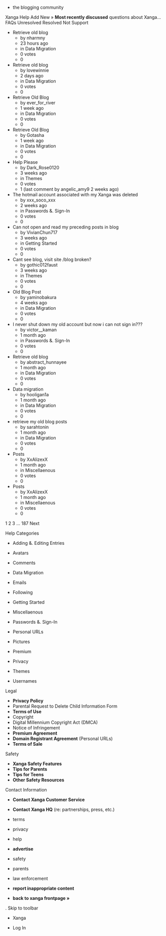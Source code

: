 *   the blogging community

Xanga Help Add New » **Most recently discussed** questions about Xanga… FAQs Unresolved Resolved Not Support

*   Retrieve old blog
    *   by nharmny
    *   23 hours ago
    *   in Data Migration
    *   0 votes
    *   0
*   Retrieve old blog
    *   by lovewinnie
    *   2 days ago
    *   in Data Migration
    *   0 votes
    *   0
*   Retrieve Old Blog
    *   by ever\_for\_river
    *   1 week ago
    *   in Data Migration
    *   0 votes
    *   0
*   Retrieve Old Blog
    *   by Gotasha
    *   1 week ago
    *   in Data Migration
    *   0 votes
    *   0
*   Help Please
    *   by Dark\_Rose0120
    *   3 weeks ago
    *   in Themes
    *   0 votes
    *   1 (last comment by angelic\_amy9 2 weeks ago)
*   The hotmail account associated with my Xanga was deleted
    *   by xxx\_soco\_xxx
    *   2 weeks ago
    *   in Passwords &. Sign-In
    *   0 votes
    *   0
*   Can not open and read my preceding posts in blog
    *   by VivianChun717
    *   3 weeks ago
    *   in Getting Started
    *   0 votes
    *   0
*   Cant see blog, visit site /blog broken?
    *   by gothic012faust
    *   3 weeks ago
    *   in Themes
    *   0 votes
    *   0
*   Old Blog Post
    *   by yaminobakura
    *   4 weeks ago
    *   in Data Migration
    *   0 votes
    *   0
*   I never shut down my old account but now i can not sign in???
    *   by victor\_\_kaman
    *   1 month ago
    *   in Passwords &. Sign-In
    *   0 votes
    *   0
*   Retrieve old blog
    *   by abstract\_hunnayee
    *   1 month ago
    *   in Data Migration
    *   0 votes
    *   0
*   Data migration
    *   by hooligan1a
    *   1 month ago
    *   in Data Migration
    *   0 votes
    *   0
*   retrieve my old blog posts
    *   by sarahtonin
    *   1 month ago
    *   in Data Migration
    *   0 votes
    *   0
*   Posts
    *   by XxAlizexX
    *   1 month ago
    *   in Miscellaenous
    *   0 votes
    *   0
*   Posts
    *   by XxAlizexX
    *   1 month ago
    *   in Miscellaenous
    *   0 votes
    *   0

1 2 3 ... 187 Next

Help Categories

*   Adding &. Editing Entries
*   Avatars
*   Comments
*   Data Migration
*   Emails
*   Following
*   Getting Started
*   Miscellaenous

*   Passwords &. Sign-In
*   Personal URLs
*   Pictures
*   Premium
*   Privacy
*   Themes
*   Usernames

Legal

*   **Privacy Policy**
*   Parental Request to Delete Child Information Form
*   **Terms of Use**
*   Copyright
*   Digital Millennium Copyright Act (DMCA)
*   Notice of Infringement
*   **Premium Agreement**
*   **Domain Registrant Agreement** (Personal URLs)
*   **Terms of Sale**

Safety

*   **Xanga Safety Features**
*   **Tips for Parents**
*   **Tips for Teens**
*   **Other Safety Resources**

Contact Information

*   **Contact Xanga Customer Service**
*   **Contact Xanga HQ** (re: partnerships, press, etc.)

*   terms
*   privacy
*   help
*   **advertise**

*   safety
*   parents
*   law enforcement
*   **report inappropriate content**

*   **back to xanga frontpage »**

<img src="http://pixel.quantserve.com/pixel/p-87h-iNOVooym2.gif" style="display: none" height="1" width="1" alt="Quantcast"/>. Skip to toolbar

*   Xanga

*   Log In